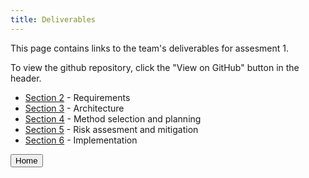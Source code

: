 ```yaml
---
title: Deliverables
---
```

This page contains links to the team's deliverables for assesment 1.  

To view the github repository, click the "View on GitHub" button in the header.
* [Section 2](https://drive.google.com/drive/folders/1iy4VdLO1xikeHbVJnDN8xbpEZi_cJY_a?usp=sharing) - Requirements
* [Section 3](https://drive.google.com/drive/folders/1aNzshCTC54RsSsdJYJpv6YRVWagPHuZ2?usp=sharing) - Architecture
* [Section 4](https://drive.google.com/drive/folders/1roN6e_wGoE9feEn86q4YeshbR44R-lyU?usp=sharing) - Method selection and planning
* [Section 5](https://drive.google.com/drive/folders/1fubShPNiAEDex9UYTb6s30LU2spjNj9L?usp=sharing) - Risk assesment and mitigation
* [Section 6](https://drive.google.com/drive/folders/11cjrBvw27mRfGJ_VW16qpnXCqIMYn9FV?usp=sharing) - Implementation

<button name="button" onclick="https://beep-boop-boop.github.io/ENG1-Team4/">Home</button>
